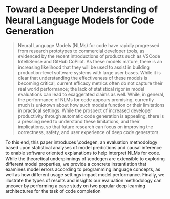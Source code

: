 # Toward a Deeper Understanding of Neural Language Models for Code Generation
>  Neural Language Models (NLMs) for code have rapidly progressed from research prototypes to commercial developer tools, as evidenced by the recent introductions of products such as VSCode IntelliSense and GitHub CoPilot. As these models mature, there is an increasing likelihood that they will be used to assist in building production-level software systems with large user bases. While it is clear that understanding the effectiveness of these models is becoming critical, current efficacy metrics often do not capture their real world performance; the lack of statistical rigor in model evaluations can lead to exaggerated claims as well. While, in general, the performance of NLMs for code appears promising, currently much is unknown about how such models function or their limitations in practical settings. While the prospect of increased developer productivity through automatic code generation is appealing, there is a pressing need to understand these limitations, and their implications, so that future research can focus on improving the correctness, safety, and user experience of deep code generators. 

To this end, this paper introduces \codegen, an evaluation methodology based upon statistical analyses of model predictions and causal inference to enable software oriented explanations to help interpret NLMs for code. While the theoretical underpinnings of \codegen are extensible to exploring different model properties, we provide a concrete instantiation that examines model errors according to programming language concepts, as well as how different usage settings impact model performance. Finally, we illustrate the types of results and insights our evaluation methodology can uncover by performing a case study on two popular deep learning architectures for the task of code completion
